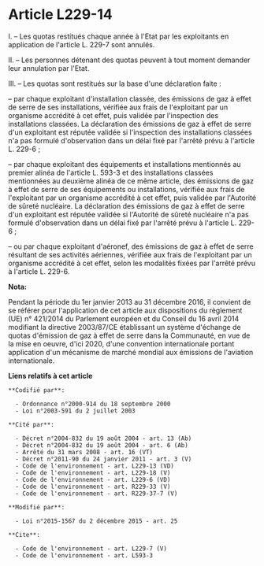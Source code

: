 # Article L229-14

I. – Les quotas restitués chaque année à l'Etat par les exploitants en application de l'article L. 229-7 sont annulés.

II. – Les personnes détenant des quotas peuvent à tout moment demander leur annulation par l'Etat.

III. – Les quotas sont restitués sur la base d'une déclaration faite :

– par chaque exploitant d'installation classée, des émissions de gaz à effet de serre de ses installations, vérifiée aux
frais de l'exploitant par un organisme accrédité à cet effet, puis validée par l'inspection des installations classées. La
déclaration des émissions de gaz à effet de serre d'un exploitant est réputée validée si l'inspection des installations
classées n'a pas formulé d'observation dans un délai fixé par l'arrêté prévu à l'article L. 229-6 ;

– par chaque exploitant des équipements et installations mentionnés au premier alinéa de l'article L. 593-3 et des
installations classées mentionnées au deuxième alinéa de ce même article, des émissions de gaz à effet de serre de ses
équipements ou installations, vérifiée aux frais de l'exploitant par un organisme accrédité à cet effet, puis validée par
l'Autorité de sûreté nucléaire. La déclaration des émissions de gaz à effet de serre d'un exploitant est réputée validée si
l'Autorité de sûreté nucléaire n'a pas formulé d'observation dans un délai fixé par l'arrêté prévu à l'article L. 229-6 ;

– ou par chaque exploitant d'aéronef, des émissions de gaz à effet de serre résultant de ses activités aériennes, vérifiée
aux frais de l'exploitant par un organisme accrédité à cet effet, selon les modalités fixées par l'arrêté prévu à l'article
L. 229-6.

**Nota:**

Pendant la période du 1er janvier 2013 au 31 décembre 2016, il convient de se référer pour l'application de cet article aux
dispositions du règlement (UE) n° 421/2014 du Parlement européen et du Conseil du 16 avril 2014 modifiant la directive
2003/87/CE établissant un système d'échange de quotas d'émission de gaz à effet de serre dans la Communauté, en vue de la
mise en oeuvre, d'ici 2020, d'une convention internationale portant application d'un mécanisme de marché mondial aux
émissions de l'aviation internationale.

**Liens relatifs à cet article**

	**Codifié par**:

	  - Ordonnance n°2000-914 du 18 septembre 2000
	  - Loi n°2003-591 du 2 juillet 2003

	**Cité par**:

	  - Décret n°2004-832 du 19 août 2004 - art. 13 (Ab)
	  - Décret n°2004-832 du 19 août 2004 - art. 6 (Ab)
	  - Arrêté du 31 mars 2008 - art. 16 (VT)
	  - Décret n°2011-90 du 24 janvier 2011 - art. 3 (V)
	  - Code de l'environnement - art. L229-13 (VD)
	  - Code de l'environnement - art. L229-18 (V)
	  - Code de l'environnement - art. L229-6 (VD)
	  - Code de l'environnement - art. R229-33 (V)
	  - Code de l'environnement - art. R229-37-7 (V)

	**Modifié par**:

	  - Loi n°2015-1567 du 2 décembre 2015 - art. 25

	**Cite**:

	  - Code de l'environnement - art. L229-7 (V)
	  - Code de l'environnement - art. L593-3
